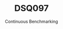 ---
layout: docu
title: DSQ097
subtitle: Continuous Benchmarking
selected: TPC-DS
expanded: Benchmarking
benchmark: /individual_results/DSQ097.html
---